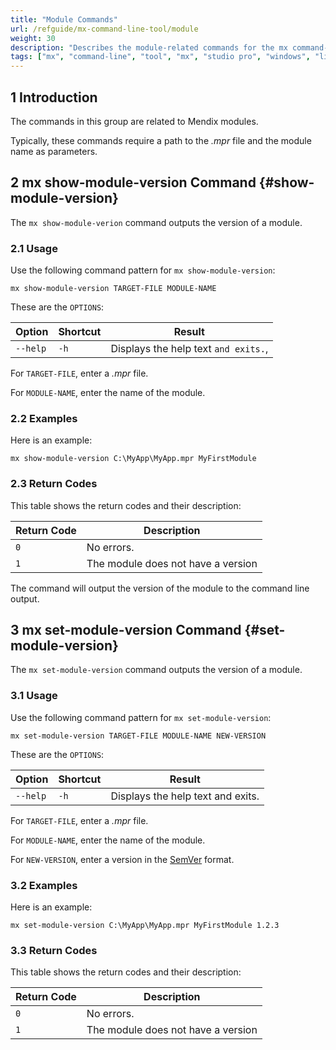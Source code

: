 ```yaml
---
title: "Module Commands"
url: /refguide/mx-command-line-tool/module
weight: 30
description: "Describes the module-related commands for the mx command-line tool."
tags: ["mx", "command-line", "tool", "mx", "studio pro", "windows", "linux", "module", "show-module-version", "set-module-version"]
---
```


## 1 Introduction

The commands in this group are related to Mendix modules.

Typically, these commands require a path to the *.mpr* file and the module name as parameters.

## 2 mx show-module-version Command {#show-module-version}

The `mx show-module-verion` command outputs the version of a module.

### 2.1 Usage

Use the following command pattern for `mx show-module-version`:

`mx show-module-version TARGET-FILE MODULE-NAME` 

These are the `OPTIONS`:

| Option | Shortcut | Result |
| --- | --- | --- |
| `--help` | `-h` | Displays the help text `and exits.`, |

For `TARGET-FILE`, enter a *.mpr* file.

For `MODULE-NAME`, enter the name of the module.

### 2.2 Examples

Here is an example:

`mx show-module-version C:\MyApp\MyApp.mpr MyFirstModule`

### 2.3 Return Codes

This table shows the return codes and their description:

| Return Code | Description |
| --- | --- |
| `0` | No errors. |
| `1` | The module does not have a version |

The command will output the version of the module to the command line output.

## 3 mx set-module-version Command {#set-module-version}

The `mx set-module-version` command outputs the version of a module.

### 3.1 Usage

Use the following command pattern for `mx set-module-version`:

`mx set-module-version TARGET-FILE MODULE-NAME NEW-VERSION` 

These are the `OPTIONS`:

| Option | Shortcut | Result |
| --- | --- | --- |
| `--help` | `-h` | Displays the help text and exits. |

For `TARGET-FILE`, enter a *.mpr* file.

For `MODULE-NAME`, enter the name of the module.

For `NEW-VERSION`, enter a version in the [SemVer](https://semver.org) format.

### 3.2 Examples

Here is an example:

`mx set-module-version C:\MyApp\MyApp.mpr MyFirstModule 1.2.3`

### 3.3 Return Codes

This table shows the return codes and their description:

| Return Code | Description |
| --- | --- |
| `0` | No errors. |
| `1` | The module does not have a version |
